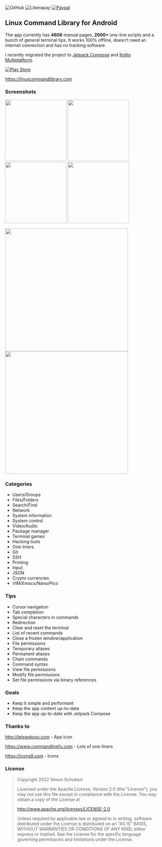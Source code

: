 ![GitHub](https://img.shields.io/github/license/SimonSchubert/LinuxCommandBibliotheca.svg)
![Liberapay](http://img.shields.io/liberapay/receives/arnald.svg?logo=liberapay)
[![Paypal](https://img.shields.io/badge/paypal-donate-blue.svg?logo=paypal&style=flat)](https://paypal.me/SimonSchubert)

## Linux Command Library for Android
The app currently has **4608** manual pages, **2000+** one-line scripts and a bunch of general terminal tips. It works 100% offline, doesn't need an internet connection and has no tracking software.

I recently migrated the project to [Jetpack Compose](https://developer.android.com/jetpack/compose) and [Kotlin Multiplatform](https://kotlinlang.org/docs/multiplatform-get-started.html).  

[![Play Store](https://raw.githubusercontent.com/SimonSchubert/LinuxCommandBibliotheca/master/art/play_store_badge.png)](https://play.google.com/store/apps/details?id=com.inspiredandroid.linuxcommandbibliotheca)

https://linuxcommandlibrary.com

### Screenshots

<p float="left">
<img src="https://raw.githubusercontent.com/SimonSchubert/LinuxCommandBibliotheca/master/art/screen-1.png" width="200">
<img src="https://raw.githubusercontent.com/SimonSchubert/LinuxCommandBibliotheca/master/art/screen-2-dark.png" width="200">
<img src="https://raw.githubusercontent.com/SimonSchubert/LinuxCommandBibliotheca/master/art/screen-3.png" width="200">
<img src="https://raw.githubusercontent.com/SimonSchubert/LinuxCommandBibliotheca/master/art/screen-4-dark.png" width="200">
</p>
<img src="https://raw.githubusercontent.com/SimonSchubert/LinuxCommandBibliotheca/master/art/screen-1-tablet.png" width="400">
<img src="https://raw.githubusercontent.com/SimonSchubert/LinuxCommandBibliotheca/master/art/screen-2-tablet.png" width="400">


### Categories

* Users/Groups
* Files/Folders
* Search/Find
* Network
* System information
* System control
* Video/Audio
* Package manager
* Terminal games
* Hacking tools
* One-liners
* Git
* SSH
* Printing
* Input
* JSON
* Crypto currencies
* VIM/Emacs/Nano/Pico

### Tips

* Cursor navigation
* Tab completion
* Special characters in commands
* Redirection
* Clear and reset the terminal
* List of recent commands
* Close a frozen window/application
* File permissions
* Temporary aliases
* Permanent aliases
* Chain commands
* Command syntax
* View file permissions
* Modify file permissions
* Set file permissions via binary references

### Goals

* Keep it simple and performant
* Keep the app content up-to-date
* Keep the app up-to-date with Jetpack Compose

### Thanks to

http://letsgokoyo.com - App Icon

https://www.commandlinefu.com - Lots of one-liners

https://icons8.com - Icons

### License

>Copyright 2022 Simon Schubert
>
>Licensed under the Apache License, Version 2.0 (the "License");
>you may not use this file except in compliance with the License.
>You may obtain a copy of the License at
>
>    http://www.apache.org/licenses/LICENSE-2.0
>
>Unless required by applicable law or agreed to in writing, software
>distributed under the License is distributed on an "AS IS" BASIS,
>WITHOUT WARRANTIES OR CONDITIONS OF ANY KIND, either express or implied.
>See the License for the specific language governing permissions and
>limitations under the License.
